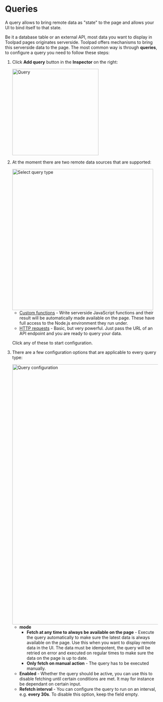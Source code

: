 # Queries

<p class="description">A query allows to bring remote data as "state" to the page and allows your UI to bind itself to that state.</p>

Be it a database table or an external API, most data you want to display in Toolpad pages originates serverside.
Toolpad offers mechanisms to bring this serverside data to the page.
The most common way is through **queries**, to configure a query you need to follow these steps:

1. Click **Add query** button in the **Inspector** on the right:

   <img src="/static/toolpad/docs/queries/query-1.png?v=0" alt="Query" width="284" />

1. At the moment there are two remote data sources that are supported:

   <img src="/static/toolpad/docs/queries/query-2.png?v=0" alt="Select query type" width="464" />

   - [Custom functions](/toolpad/connecting-to-datasources/custom-functions/) - Write serverside JavaScript functions and their result will be automatically made available on the page. These have full access to the Node.js environment they run under.
   - [HTTP requests](/toolpad/connecting-to-datasources/http-requests/) - Basic, but very powerful. Just pass the URL of an API endpoint and you are ready to query your data.

   Click any of these to start configuration.

1. There are a few configuration options that are applicable to every query type:

   <img src="/static/toolpad/docs/queries/query-3.png?v=0" alt="Query configuration" width="855" />

   - **mode**
     - **Fetch at any time to always be available on the page** - Execute the query automatically to make sure the latest data is always available on the page. Use this when you want to display remote data in the UI. The data must be idempotent, the query will be retried on error and executed on regular times to make sure the data on the page is up to date.
     - **Only fetch on manual action** - The query has to be executed manually.
   - **Enabled** - Whether the query should be active, you can use this to disable fetching until certain conditions are met. It may for instance be dependant on certain input.
   - **Refetch interval** - You can configure the query to run on an interval, e.g. **every 30s**. To disable this option, keep the field empty.
